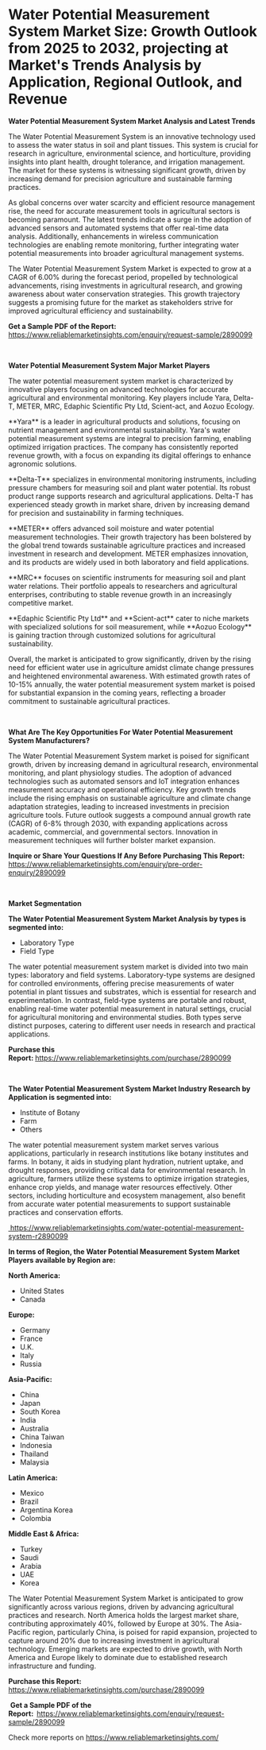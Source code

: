 <p><h1>Water Potential Measurement System Market Size: Growth Outlook from 2025 to 2032, projecting at Market's Trends Analysis by Application, Regional Outlook, and Revenue</h1></p><p><strong>Water Potential Measurement System Market Analysis and Latest Trends</strong></p>
<p><p>The Water Potential Measurement System is an innovative technology used to assess the water status in soil and plant tissues. This system is crucial for research in agriculture, environmental science, and horticulture, providing insights into plant health, drought tolerance, and irrigation management. The market for these systems is witnessing significant growth, driven by increasing demand for precision agriculture and sustainable farming practices.</p><p>As global concerns over water scarcity and efficient resource management rise, the need for accurate measurement tools in agricultural sectors is becoming paramount. The latest trends indicate a surge in the adoption of advanced sensors and automated systems that offer real-time data analysis. Additionally, enhancements in wireless communication technologies are enabling remote monitoring, further integrating water potential measurements into broader agricultural management systems.</p><p>The Water Potential Measurement System Market is expected to grow at a CAGR of 6.00% during the forecast period, propelled by technological advancements, rising investments in agricultural research, and growing awareness about water conservation strategies. This growth trajectory suggests a promising future for the market as stakeholders strive for improved agricultural efficiency and sustainability.</p></p>
<p><strong>Get a Sample PDF of the Report:&nbsp;</strong> <a href="https://www.reliablemarketinsights.com/enquiry/request-sample/2890099?utm_campaign=3167&utm_medium=2&utm_source=Github&utm_content=ia&utm_term=14032025&utm_id=water-potential-measurement-system">https://www.reliablemarketinsights.com/enquiry/request-sample/2890099</a></p>
<p>&nbsp;</p>
<p><strong>Water Potential Measurement System Major Market Players</strong></p>
<p><p>The water potential measurement system market is characterized by innovative players focusing on advanced technologies for accurate agricultural and environmental monitoring. Key players include Yara, Delta-T, METER, MRC, Edaphic Scientific Pty Ltd, Scient-act, and Aozuo Ecology.</p><p>**Yara** is a leader in agricultural products and solutions, focusing on nutrient management and environmental sustainability. Yara's water potential measurement systems are integral to precision farming, enabling optimized irrigation practices. The company has consistently reported revenue growth, with a focus on expanding its digital offerings to enhance agronomic solutions.</p><p>**Delta-T** specializes in environmental monitoring instruments, including pressure chambers for measuring soil and plant water potential. Its robust product range supports research and agricultural applications. Delta-T has experienced steady growth in market share, driven by increasing demand for precision and sustainability in farming techniques.</p><p>**METER** offers advanced soil moisture and water potential measurement technologies. Their growth trajectory has been bolstered by the global trend towards sustainable agriculture practices and increased investment in research and development. METER emphasizes innovation, and its products are widely used in both laboratory and field applications.</p><p>**MRC** focuses on scientific instruments for measuring soil and plant water relations. Their portfolio appeals to researchers and agricultural enterprises, contributing to stable revenue growth in an increasingly competitive market.</p><p>**Edaphic Scientific Pty Ltd** and **Scient-act** cater to niche markets with specialized solutions for soil measurement, while **Aozuo Ecology** is gaining traction through customized solutions for agricultural sustainability.</p><p>Overall, the market is anticipated to grow significantly, driven by the rising need for efficient water use in agriculture amidst climate change pressures and heightened environmental awareness. With estimated growth rates of 10-15% annually, the water potential measurement system market is poised for substantial expansion in the coming years, reflecting a broader commitment to sustainable agricultural practices.</p></p>
<p>&nbsp;</p>
<p><strong>What Are The Key Opportunities For Water Potential Measurement System Manufacturers?</strong></p>
<p><p>The Water Potential Measurement System market is poised for significant growth, driven by increasing demand in agricultural research, environmental monitoring, and plant physiology studies. The adoption of advanced technologies such as automated sensors and IoT integration enhances measurement accuracy and operational efficiency. Key growth trends include the rising emphasis on sustainable agriculture and climate change adaptation strategies, leading to increased investments in precision agriculture tools. Future outlook suggests a compound annual growth rate (CAGR) of 6-8% through 2030, with expanding applications across academic, commercial, and governmental sectors. Innovation in measurement techniques will further bolster market expansion.</p></p>
<p><strong>Inquire or Share Your Questions If Any Before Purchasing This Report:</strong> <a href="https://www.reliablemarketinsights.com/enquiry/pre-order-enquiry/2890099?utm_campaign=3167&utm_medium=2&utm_source=Github&utm_content=ia&utm_term=14032025&utm_id=water-potential-measurement-system">https://www.reliablemarketinsights.com/enquiry/pre-order-enquiry/2890099</a></p>
<p>&nbsp;</p>
<p><strong>Market Segmentation</strong></p>
<p><strong>The Water Potential Measurement System Market Analysis by types is segmented into:</strong></p>
<p><ul><li>Laboratory Type</li><li>Field Type</li></ul></p>
<p><p>The water potential measurement system market is divided into two main types: laboratory and field systems. Laboratory-type systems are designed for controlled environments, offering precise measurements of water potential in plant tissues and substrates, which is essential for research and experimentation. In contrast, field-type systems are portable and robust, enabling real-time water potential measurement in natural settings, crucial for agricultural monitoring and environmental studies. Both types serve distinct purposes, catering to different user needs in research and practical applications.</p></p>
<p><strong>Purchase this Report:&nbsp;</strong><a href="https://www.reliablemarketinsights.com/purchase/2890099?utm_campaign=3167&utm_medium=2&utm_source=Github&utm_content=ia&utm_term=14032025&utm_id=water-potential-measurement-system">https://www.reliablemarketinsights.com/purchase/2890099</a></p>
<p>&nbsp;</p>
<p><strong>The Water Potential Measurement System Market Industry Research by Application is segmented into:</strong></p>
<p><ul><li>Institute of Botany</li><li>Farm</li><li>Others</li></ul></p>
<p><p>The water potential measurement system market serves various applications, particularly in research institutions like botany institutes and farms. In botany, it aids in studying plant hydration, nutrient uptake, and drought responses, providing critical data for environmental research. In agriculture, farmers utilize these systems to optimize irrigation strategies, enhance crop yields, and manage water resources effectively. Other sectors, including horticulture and ecosystem management, also benefit from accurate water potential measurements to support sustainable practices and conservation efforts.</p></p>
<p><a href="https://www.reliablemarketinsights.com/water-potential-measurement-system-r2890099?utm_campaign=3167&utm_medium=2&utm_source=Github&utm_content=ia&utm_term=14032025&utm_id=water-potential-measurement-system">&nbsp;https://www.reliablemarketinsights.com/water-potential-measurement-system-r2890099</a></p>
<p><strong>In terms of Region, the Water Potential Measurement System Market Players available by Region are:</strong></p>
<p>
    <p> <strong> North America: </strong>
        <ul>
            <li>United States</li>
            <li>Canada</li>
        </ul>
        </p> 
    <p> <strong> Europe: </strong>
        <ul>
            <li>Germany</li>
            <li>France</li>
            <li>U.K.</li>
            <li>Italy</li>
            <li>Russia</li>
        </ul>
        </p> 
    <p> <strong> Asia-Pacific: </strong>
        <ul>
            <li>China</li>
            <li>Japan</li>
            <li>South Korea</li>
            <li>India</li>
            <li>Australia</li>
            <li>China Taiwan</li>
            <li>Indonesia</li>
            <li>Thailand</li>
            <li>Malaysia</li>
        </ul>
        </p> 
    <p> <strong> Latin America: </strong>
        <ul>
            <li>Mexico</li>
            <li>Brazil</li>
            <li>Argentina Korea</li>
            <li>Colombia</li>
        </ul>
        </p> 
    <p> <strong> Middle East & Africa: </strong>
        <ul>
            <li>Turkey</li>
            <li>Saudi</li>
            <li>Arabia</li>
            <li>UAE</li>
            <li>Korea</li>
        </ul>
    </p>
    </p>
<p><p>The Water Potential Measurement System Market is anticipated to grow significantly across various regions, driven by advancing agricultural practices and research. North America holds the largest market share, contributing approximately 40%, followed by Europe at 30%. The Asia-Pacific region, particularly China, is poised for rapid expansion, projected to capture around 20% due to increasing investment in agricultural technology. Emerging markets are expected to drive growth, with North America and Europe likely to dominate due to established research infrastructure and funding.</p></p>
<p><strong>Purchase this Report: </strong><a href="https://www.reliablemarketinsights.com/purchase/2890099?utm_campaign=3167&utm_medium=2&utm_source=Github&utm_content=ia&utm_term=14032025&utm_id=water-potential-measurement-system">https://www.reliablemarketinsights.com/purchase/2890099</a></p>
<p>&nbsp;<strong>Get a Sample PDF of the Report:&nbsp;&nbsp;</strong><a href="https://www.reliablemarketinsights.com/enquiry/request-sample/2890099?utm_campaign=3167&utm_medium=2&utm_source=Github&utm_content=ia&utm_term=14032025&utm_id=water-potential-measurement-system">https://www.reliablemarketinsights.com/enquiry/request-sample/2890099</a></p>
<p><strong></strong></p>
<p>Check more reports on <a href="https://www.reliablemarketinsights.com/?utm_campaign=3167&utm_medium=2&utm_source=Github&utm_content=ia&utm_term=14032025&utm_id=water-potential-measurement-system">https://www.reliablemarketinsights.com/</a></p>